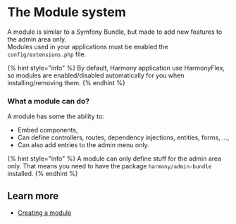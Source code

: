 # The Module system

A module is similar to a Symfony Bundle, but made to add new features to the admin area only.  
Modules used in your applications must be enabled the `config/extensions.php` file.

{% hint style="info" %}
By default, Harmony application use HarmonyFlex, so modules are enabled/disabled automatically for you when installing/removing them.
{% endhint %}

### What a module can do?

A module has some the ability to:

* Embed components,
* Can define controllers, routes, dependency injections, entities, forms, ...,
* Can also add entries to the admin menu only.

{% hint style="info" %}
A module can only define stuff for the admin area only. That means you need to have the package `harmony/admin-bundle` installed.
{% endhint %}

## Learn more

* [Creating a module](creating-a-module/)

